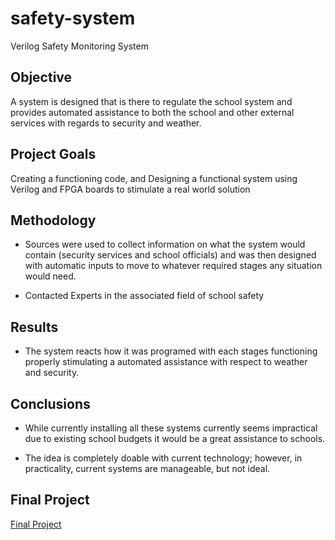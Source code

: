# safety-system
Verilog Safety Monitoring System

## Objective

A system is designed that is there to regulate
the school system and provides automated
assistance to both the school and other
external services with regards to security and
weather.

## Project Goals

Creating a functioning code, and Designing a
functional system using Verilog and FPGA
boards to stimulate a real world solution

## Methodology

 - Sources were used to collect information on
what the system would contain (security
services and school officials) and was then
designed with automatic inputs to move to
whatever required stages any situation
would need.

 - Contacted Experts in the associated field of
school safety

## Results

- The system reacts how it was programed
with each stages functioning properly
stimulating a automated assistance with
respect to weather and security.

## Conclusions
 - While currently installing all these
systems currently seems impractical due to
existing school budgets it would be a
great assistance to schools.

- The idea is completely doable with
current technology; however, in
practicality, current systems are
manageable, but not ideal.

## Final Project 
[Final Project](Logic_Lab_Final_Poster.pdf)
